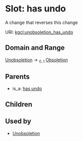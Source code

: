 
# Slot: has undo


A change that reverses this change

URI: [kgcl:unobsoletion_has_undo](http://w3id.org/kgcl_schema/unobsoletion_has_undo)


## Domain and Range

[Unobsoletion](Unobsoletion.md) &#8594;  <sub>0..1</sub> [Obsoletion](Obsoletion.md)

## Parents

 *  is_a: [has undo](has_undo.md)

## Children


## Used by

 * [Unobsoletion](Unobsoletion.md)
